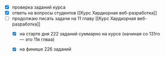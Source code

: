 - [x] проверка заданий курса
- [x] ответь на вопросы студентов [[Курс Хардкорная веб-разработка]]
- [ ] продолжаю писать задачи на 11 главу [[Курс Хардкорная веб-разработка]]
	- [x] на старте дня 222 заданий суммарно на курсе (начиная со 131го — это 11я глваа)
	- [x] на финише 226 заданий


